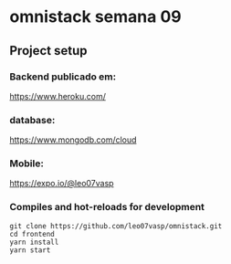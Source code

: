 # omnistack semana 09

## Project setup

### Backend publicado em:
https://www.heroku.com/

### database:
https://www.mongodb.com/cloud

### Mobile:
https://expo.io/@leo07vasp

### Compiles and hot-reloads for development
```
git clone https://github.com/leo07vasp/omnistack.git
cd frontend
yarn install
yarn start
```
